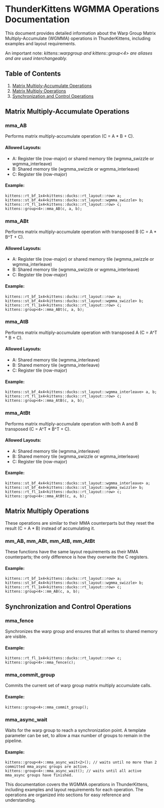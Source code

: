# ThunderKittens WGMMA Operations Documentation

This document provides detailed information about the Warp Group Matrix Multiply-Accumulate (WGMMA) operations in ThunderKittens, including examples and layout requirements.

An important note: *kittens::warpgroup and kittens::group<4> are aliases and are used interchangeably.*

## Table of Contents
1. [Matrix Multiply-Accumulate Operations](#matrix-multiply-accumulate-operations)
2. [Matrix Multiply Operations](#matrix-multiply-operations)
3. [Synchronization and Control Operations](#synchronization-and-control-operations)

## Matrix Multiply-Accumulate Operations

### mma_AB

Performs matrix multiply-accumulate operation (C = A * B + C).

#### Allowed Layouts:
- A: Register tile (row-major) or shared memory tile (wgmma_swizzle or wgmma_interleave)
- B: Shared memory tile (wgmma_swizzle or wgmma_interleave)
- C: Register tile (row-major)

#### Example:

```cuda
kittens::rt_bf_1x4<kittens::ducks::rt_layout::row> a;
kittens::st_bf_4x4<kittens::ducks::st_layout::wgmma_swizzle> b;
kittens::rt_fl_1x4<kittens::ducks::rt_layout::row> c;
kittens::group<4>::mma_AB(c, a, b);
```

### mma_ABt

Performs matrix multiply-accumulate operation with transposed B (C = A * B^T + C).

#### Allowed Layouts:
- A: Register tile (row-major) or shared memory tile (wgmma_swizzle or wgmma_interleave)
- B: Shared memory tile (wgmma_swizzle or wgmma_interleave)
- C: Register tile (row-major)

#### Example:

```cuda
kittens::rt_bf_1x4<kittens::ducks::rt_layout::row> a;
kittens::st_bf_4x4<kittens::ducks::st_layout::wgmma_swizzle> b;
kittens::rt_fl_1x4<kittens::ducks::rt_layout::row> c;
kittens::group<4>::mma_ABt(c, a, b);
```

### mma_AtB

Performs matrix multiply-accumulate operation with transposed A (C = A^T * B + C).

#### Allowed Layouts:
- A: Shared memory tile (wgmma_interleave)
- B: Shared memory tile (wgmma_interleave)
- C: Register tile (row-major)

#### Example:

```cuda
kittens::st_bf_4x4<kittens::ducks::st_layout::wgmma_interleave> a, b;
kittens::rt_fl_1x4<kittens::ducks::rt_layout::row> c;
kittens::group<4>::mma_AtB(c, a, b);
```

### mma_AtBt

Performs matrix multiply-accumulate operation with both A and B transposed (C = A^T * B^T + C).

#### Allowed Layouts:
- A: Shared memory tile (wgmma_interleave)
- B: Shared memory tile (wgmma_swizzle or wgmma_interleave)
- C: Register tile (row-major)

#### Example:

```cuda
kittens::st_bf_4x4<kittens::ducks::st_layout::wgmma_interleave> a;
kittens::st_bf_4x4<kittens::ducks::st_layout::wgmma_swizzle> b;
kittens::rt_fl_1x4<kittens::ducks::rt_layout::row> c;
kittens::group<4>::mma_AtBt(c, a, b);
```

## Matrix Multiply Operations

These operations are similar to their MMA counterparts but they reset the result (C = A * B) instead of accumulating it.

### mm_AB, mm_ABt, mm_AtB, mm_AtBt

These functions have the same layout requirements as their MMA counterparts; the only difference is how they overwrite the C registers.

#### Example:

```cuda
kittens::rt_bf_1x4<kittens::ducks::rt_layout::row> a;
kittens::st_bf_4x4<kittens::ducks::st_layout::wgmma_swizzle> b;
kittens::rt_fl_1x4<kittens::ducks::rt_layout::row> c;
kittens::group<4>::mm_AB(c, a, b);
```

## Synchronization and Control Operations

### mma_fence

Synchronizes the warp group and ensures that all writes to shared memory are visible.

#### Example:

```cuda
kittens::rt_fl_1x4<kittens::ducks::rt_layout::row> c;
kittens::group<4>::mma_fence(c);
```

### mma_commit_group

Commits the current set of warp group matrix multiply accumulate calls.

#### Example:

```cuda
kittens::group<4>::mma_commit_group();
```

### mma_async_wait

Waits for the warp group to reach a synchronization point. A template parameter can be set, to allow a max number of groups to remain in the pipeline.

#### Example:

```cuda
kittens::group<4>::mma_async_wait<2>(); // waits until no more than 2 committed mma_async groups are active.
kittens::group<4>::mma_async_wait(); // waits until all active mma_async groups have finished.
```

This documentation covers the WGMMA operations in ThunderKittens, including examples and layout requirements for each operation. The operations are organized into sections for easy reference and understanding.